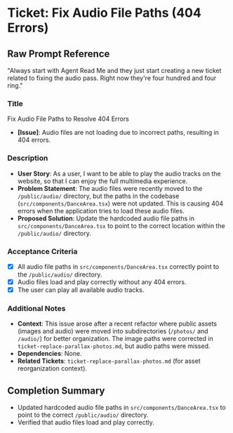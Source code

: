 # Ticket: Fix Audio File Paths (404 Errors)

## Raw Prompt Reference
"Always start with Agent Read Me and they just start creating a new ticket related to fixing the audio pass. Right now they're four hundred and four ring."

### Title
Fix Audio File Paths to Resolve 404 Errors

- **[Issue]**: Audio files are not loading due to incorrect paths, resulting in 404 errors.

### Description

- **User Story**: As a user, I want to be able to play the audio tracks on the website, so that I can enjoy the full multimedia experience.
- **Problem Statement**: The audio files were recently moved to the `/public/audio/` directory, but the paths in the codebase (`src/components/DanceArea.tsx`) were not updated. This is causing 404 errors when the application tries to load these audio files.
- **Proposed Solution**: Update the hardcoded audio file paths in `src/components/DanceArea.tsx` to point to the correct location within the `/public/audio/` directory.

### Acceptance Criteria

- [x] All audio file paths in `src/components/DanceArea.tsx` correctly point to the `/public/audio/` directory.
- [x] Audio files load and play correctly without any 404 errors.
- [x] The user can play all available audio tracks.

### Additional Notes

- **Context**: This issue arose after a recent refactor where public assets (images and audio) were moved into subdirectories (`/photos/` and `/audio/`) for better organization. The image paths were corrected in `ticket-replace-parallax-photos.md`, but audio paths were missed.
- **Dependencies**: None.
- **Related Tickets**: `ticket-replace-parallax-photos.md` (for asset reorganization context).

## Completion Summary

- Updated hardcoded audio file paths in `src/components/DanceArea.tsx` to point to the correct `/public/audio/` directory.
- Verified that audio files load and play correctly.
